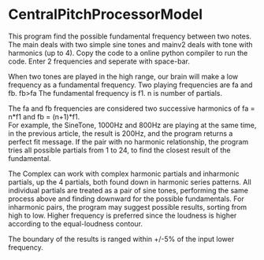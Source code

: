 # CentralPitchProcessorModel
This program find the possible fundamental frequency between two notes.
The main deals with two simple sine tones and mainv2 deals with tone with harmonics (up to 4).
Copy the code to a online python compiler to run the code.
Enter 2 frequencies and seperate with space-bar.

When two tones are played in the high range, our brain will make a low frequency as a fundamental frequency.
Two playing frequencies are fa and fb. fb>fa
The fundamental frequency is f1.
n is number of partials.

The fa and fb frequencies are considered two successive harmonics of fa = n*f1 and fb = (n+1)*f1.  
For example, the SineTone, 1000Hz and 800Hz are playing at the same time, in the previous article, the result is 200Hz, 
and the program returns a perfect fit message. 
If the pair with no harmonic relationship, the program tries all possible partials from 1 to 24, to find the closest result of the fundamental.

The Complex can work with complex harmonic partials and inharmonic partials, up the 4 partials, both found down in harmonic series patterns. 
All individual partials are treated as a pair of sine tones, performing the same process above and finding downward for the possible fundamentals.
For inharmonic pairs, the program may suggest possible results, sorting from high to low. 
Higher frequency is preferred since the loudness is higher according to the equal-loudness contour.

The boundary of the results is ranged within +/-5% of the input lower frequency.
